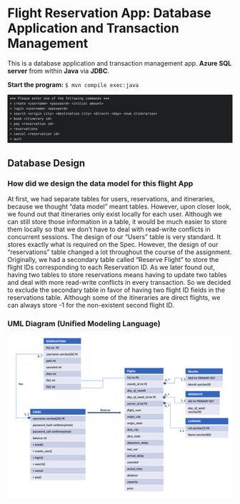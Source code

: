 # Flight Reservation App: Database Application and Transaction Management

This is a database application and transaction management app.
**Azure SQL server** from within **Java** via **JDBC**.

**Start the program:** `$ mvn compile exec:java`

![](img/0.png)

## Database Design 
### How did we design the data model for this flight App
At first, we had separate tables for users, reservations, and itineraries, because we thought “data model” 
meant tables. However, upon closer look, we found out that itineraries only exist locally for each user.
Although we can still store those information in a table, it would be much easier to store them locally 
so that we don’t have to deal with read-write conflicts in concurrent sessions. The design of our “Users” 
table is very standard. It stores exactly what is required on the Spec. However, the design of our 
“reservations” table changed a lot throughout the course of the assignment. Originally, we had a secondary 
table called “Reserve Flight” to store the flight IDs corresponding to each Reservation ID. As we later 
found out, having two tables to store reservations means having to update two tables and deal with more 
read-write conflicts in every transaction. So we decided to exclude the secondary table in favor of 
having two flight ID fields in the reservations table. Although some of the itineraries are direct flights, 
we can always store -1 for the non-existent second flight ID.

### UML Diagram (Unified Modeling Language)
![UML Diagram](UML.png)
